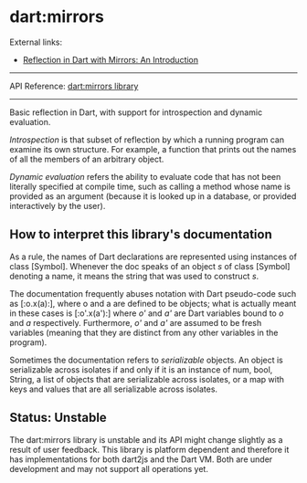 # dart:mirrors

External links:  

- [Reflection in Dart with Mirrors: An Introduction](https://www.dartlang.org/articles/reflection-with-mirrors/) 

---

API Reference: [dart:mirrors library](https://api.dartlang.org/apidocs/channels/stable/dartdoc-viewer/dart-mirrors) 

---

Basic reflection in Dart,
with support for introspection and dynamic evaluation.

*Introspection* is that subset of reflection by which a running
program can examine its own structure. For example, a function
that prints out the names of all the members of an arbitrary object.

*Dynamic evaluation* refers the ability to evaluate code that
has not been literally specified at compile time, such as calling a method
whose name is provided as an argument (because it is looked up
in a database, or provided interactively by the user).

## How to interpret this library's documentation

As a rule, the names of Dart declarations are represented using
instances of class [Symbol]. Whenever the doc speaks of an object *s*
of class [Symbol] denoting a name, it means the string that
was used to construct *s*.

The documentation frequently abuses notation with
Dart pseudo-code such as [:o.x(a):], where
o and a are defined to be objects; what is actually meant in these
cases is [:o'.x(a'):] where *o'* and *a'* are Dart variables
bound to *o* and *a* respectively. Furthermore, *o'* and *a'*
are assumed to be fresh variables (meaning that they are
distinct from any other variables in the program).

Sometimes the documentation refers to *serializable* objects.
An object is serializable across isolates if and only if it is an instance of
num, bool, String, a list of objects that are serializable
across isolates, or a map with keys and values that are all serializable across
isolates.

## Status: Unstable

The dart:mirrors library is unstable and its API might change slightly as a
result of user feedback. This library is platform dependent and therefore it
has implementations for both dart2js and the Dart VM. Both are under
development and may not support all operations yet.
